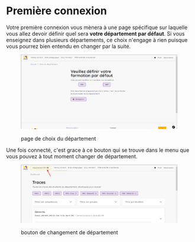 # Première connexion

Votre première connexion vous mènera à une page spécifique sur laquelle vous allez devoir définir quel sera **votre département par défaut**. Si vous enseignez dans plusieurs départements, ce choix n'engage à rien puisque vous pourrez bien entendu en changer par la suite.

<figure><img src="../../.gitbook/assets/choix_dept.png" alt=""><figcaption><p>page de choix du département</p></figcaption></figure>

Une fois connecté, c'est grace à ce bouton qui se trouve dans le menu que vous pouvez à tout moment changer de département.

<figure><img src="../../.gitbook/assets/choix_dept2.png" alt=""><figcaption><p>bouton de changement de département</p></figcaption></figure>
